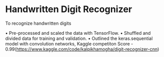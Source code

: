 # Handwritten Digit Recognizer

To recognize handwritten digits

• Pre-processed and scaled the data with TensorFlow.
• Shuffled and divided data for training and validation.
• Outlined the keras.sequential model with convolution networks, Kaggle competiton Score - 0.99(https://www.kaggle.com/code/kalpikhamogha/digit-recognizer-cnn)
